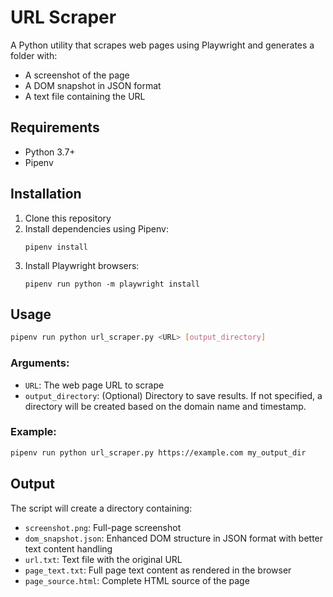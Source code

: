 # URL Scraper

A Python utility that scrapes web pages using Playwright and generates a folder with:
- A screenshot of the page
- A DOM snapshot in JSON format
- A text file containing the URL

## Requirements

- Python 3.7+
- Pipenv

## Installation

1. Clone this repository
2. Install dependencies using Pipenv:
   ```
   pipenv install
   ```
3. Install Playwright browsers:
   ```
   pipenv run python -m playwright install
   ```

## Usage

```bash
pipenv run python url_scraper.py <URL> [output_directory]
```

### Arguments:
- `URL`: The web page URL to scrape
- `output_directory`: (Optional) Directory to save results. If not specified, a directory will be created based on the domain name and timestamp.

### Example:
```bash
pipenv run python url_scraper.py https://example.com my_output_dir
```

## Output

The script will create a directory containing:
- `screenshot.png`: Full-page screenshot
- `dom_snapshot.json`: Enhanced DOM structure in JSON format with better text content handling
- `url.txt`: Text file with the original URL
- `page_text.txt`: Full page text content as rendered in the browser
- `page_source.html`: Complete HTML source of the page
